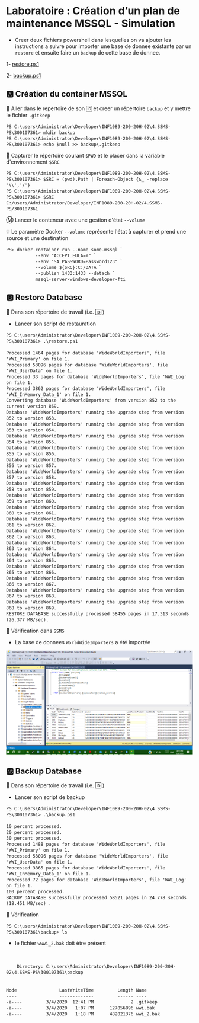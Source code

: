 # Laboratoire : Création d’un plan de maintenance MSSQL - Simulation

* Creer deux fichiers powershell dans lesquelles on va ajouter les instructions a suivre pour importer une base de donnee existante par un `restore` et ensuite faire un `backup` de cette base de donnee.

1- [restore.ps1](restore.ps1)

2- [backup.ps1](backup.ps1)


## :a: Création du container MSSQL

:pushpin: Aller dans le repertoire de son :id: et creer un répertoire `backup` et y mettre le fichier `.gitkeep`

```
PS C:\users\Administrator\Developer\INF1089-200-20H-02\4.SSMS-PS\300107361> mkdir backup
PS C:\users\Administrator\Developer\INF1089-200-20H-02\4.SSMS-PS\300107361> echo $null >> backup\.gitkeep
```

:pushpin: Capturer le répertoire courant `$PWD` et le placer dans la variable d'environnement `$SRC`

```
PS C:\users\Administrator\Developer\INF1089-200-20H-02\4.SSMS-PS\300107361> $SRC = (pwd).Path | Foreach-Object {$_ -replace '\\','/'}
PS C:\users\Administrator\Developer\INF1089-200-20H-02\4.SSMS-PS\300107361> $SRC
C:/users/Administrator/Developer/INF1089-200-20H-02/4.SSMS-PS/300107361
```

:m: Lancer le conteneur avec une gestion d'état `--volume`

:bulb: Le paramètre Docker `--volume` représente l'état à capturer et prend une source et une destination

```
PS> docker container run --name some-mssql `
           --env "ACCEPT_EULA=Y" `
           --env "SA_PASSWORD=Password123" `
           --volume ${SRC}:C:/DATA `
           --publish 1433:1433 --detach `
           mssql-server-windows-developer-fti
```

## :b: Restore Database

:pushpin: Dans son répertoire de travail (i.e. :id: )

* Lancer son script de restauration

```
PS C:\users\Administrator\Developer\INF1089-200-20H-02\4.SSMS-PS\300107361> .\restore.ps1

Processed 1464 pages for database 'WideWorldImporters', file 'WWI_Primary' on file 1.
Processed 53096 pages for database 'WideWorldImporters', file 'WWI_UserData' on file 1.
Processed 33 pages for database 'WideWorldImporters', file 'WWI_Log' on file 1.
Processed 3862 pages for database 'WideWorldImporters', file 'WWI_InMemory_Data_1' on file 1.
Converting database 'WideWorldImporters' from version 852 to the current version 869.
Database 'WideWorldImporters' running the upgrade step from version 852 to version 853.
Database 'WideWorldImporters' running the upgrade step from version 853 to version 854.
Database 'WideWorldImporters' running the upgrade step from version 854 to version 855.
Database 'WideWorldImporters' running the upgrade step from version 855 to version 856.
Database 'WideWorldImporters' running the upgrade step from version 856 to version 857.
Database 'WideWorldImporters' running the upgrade step from version 857 to version 858.
Database 'WideWorldImporters' running the upgrade step from version 858 to version 859.
Database 'WideWorldImporters' running the upgrade step from version 859 to version 860.
Database 'WideWorldImporters' running the upgrade step from version 860 to version 861.
Database 'WideWorldImporters' running the upgrade step from version 861 to version 862.
Database 'WideWorldImporters' running the upgrade step from version 862 to version 863.
Database 'WideWorldImporters' running the upgrade step from version 863 to version 864.
Database 'WideWorldImporters' running the upgrade step from version 864 to version 865.
Database 'WideWorldImporters' running the upgrade step from version 865 to version 866.
Database 'WideWorldImporters' running the upgrade step from version 866 to version 867.
Database 'WideWorldImporters' running the upgrade step from version 867 to version 868.
Database 'WideWorldImporters' running the upgrade step from version 868 to version 869.
RESTORE DATABASE successfully processed 58455 pages in 17.313 seconds (26.377 MB/sec).
```

:pushpin: Vérification dans `SSMS` 

* La base de donnees `WorldWideImporters` a été importée

<img src="wwi.PNG"></img>

## :ab: Backup Database

:pushpin: Dans son répertoire de travail (i.e. :id: )

* Lancer son script de backup

```
PS C:\users\Administrator\Developer\INF1089-200-20H-02\4.SSMS-PS\300107361> .\backup.ps1

10 percent processed.
20 percent processed.
30 percent processed.
Processed 1488 pages for database 'WideWorldImporters', file 'WWI_Primary' on file 1.
Processed 53096 pages for database 'WideWorldImporters', file 'WWI_UserData' on file 1.
Processed 3865 pages for database 'WideWorldImporters', file 'WWI_InMemory_Data_1' on file 1.
Processed 72 pages for database 'WideWorldImporters', file 'WWI_Log' on file 1.
100 percent processed.
BACKUP DATABASE successfully processed 58521 pages in 24.778 seconds (18.451 MB/sec) .
```

:pushpin: Vérification

```
PS C:\users\Administrator\Developer\INF1089-200-20H-02\4.SSMS-PS\300107361\backup> ls
```

* le fichier `wwwi_2.bak` doit ètre présent 

```


    Directory: C:\users\Administrator\Developer\INF1089-200-20H-02\4.SSMS-PS\300107361\backup


Mode                LastWriteTime         Length Name
----                -------------         ------ ----
-a----         3/4/2020  12:41 PM              2 .gitkeep
-a----         3/4/2020   1:07 PM      127056896 wwi.bak
-a----         3/4/2020   1:18 PM      482021376 wwi_2.bak


```
